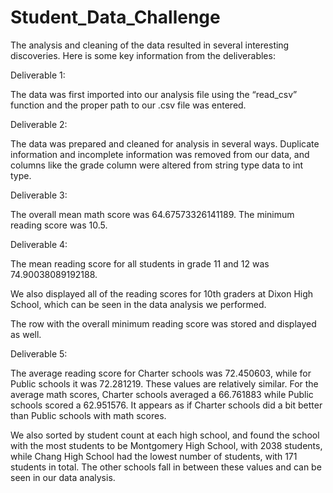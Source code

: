 # Student_Data_Challenge

The analysis and cleaning of the data resulted in several interesting discoveries. Here is some key information from the deliverables:

Deliverable 1:

The data was first imported into our analysis file using the “read_csv” function and the proper path to our .csv file was entered. 

Deliverable 2:

The data was prepared and cleaned for analysis in several ways. Duplicate information and incomplete information was removed from our data, and columns like the grade column were altered from string type data to int type.

Deliverable 3:

The overall mean math score was 64.67573326141189. 
The minimum reading score was 10.5. 

Deliverable 4:

The mean reading score for all students in grade 11 and 12 was 74.90038089192188. 

We also displayed all of the reading scores for 10th graders at Dixon High School, which can be seen in the data analysis we performed. 

The row with the overall minimum reading score was stored and displayed as well.


Deliverable 5:

The average reading score for Charter schools was 72.450603, while for Public schools it was 72.281219. These values are relatively similar. For the average math scores, Charter schools averaged a 66.761883 while Public schools scored a 62.951576. It appears as if Charter schools did a bit better than Public schools with math scores. 

We also sorted by student count at each high school, and found the school with the most students to be Montgomery High School, with 2038 students, while Chang High School had the lowest number of students, with 171 students in total. The other schools fall in between these values and can be seen in our data analysis. 
